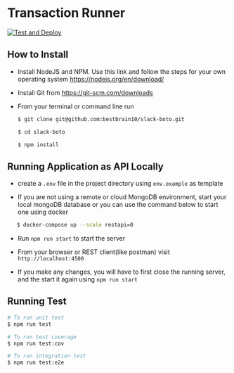 # Transaction Runner

[![Test and Deploy](https://github.com/bestbrain10/slack-boto/actions/workflows/workflow.yml/badge.svg)](https://github.com/bestbrain10/slack-boto/actions/workflows/workflow.yml)


## How to Install 

- Install NodeJS and NPM. Use this link and follow the steps for your own operating system https://nodejs.org/en/download/

- Install Git from https://git-scm.com/downloads

- From your terminal or command line run
    ```sh
    $ git clone git@github.com:bestbrain10/slack-boto.git

    $ cd slack-boto

    $ npm install
    ```

## Running Application as API Locally

 - create a `.env` file in the project directory using `env.example` as template

 - If you are not using a remote or cloud MongoDB environment, start your local mongoDB database or you can use the command below to start one using docker
 
 ```sh
    $ docker-compose up --scale restapi=0
 ```

 - Run `npm run start` to start the server

 - From your browser or REST client(like postman) visit `http://localhost:4500` 

 - If you make any changes, you will have to first close the running server, and the start it again using `npm run start`

## Running Test

```sh
# To run unit test
$ npm run test

# To run test coverage
$ npm run test:cov

# To run integration test
$ npm run test:e2e
```